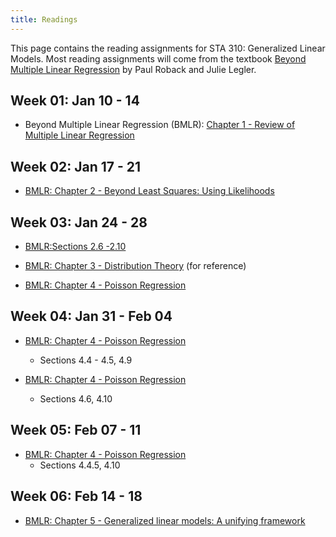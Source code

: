 ```yaml
---
title: Readings
---
```


This page contains the reading assignments for STA 310: Generalized Linear Models. Most reading assignments will come from the textbook [Beyond Multiple Linear Regression](https://bookdown.org/roback/bookdown-BeyondMLR/) by Paul Roback and Julie Legler. 

## Week 01: Jan 10 - 14 

- Beyond Multiple Linear Regression (BMLR): [Chapter 1 - Review of Multiple Linear Regression](https://bookdown.org/roback/bookdown-BeyondMLR/ch-MLRreview.html)

## Week 02: Jan 17 - 21

- [BMLR: Chapter 2 - Beyond Least Squares: Using Likelihoods](https://bookdown.org/roback/bookdown-BeyondMLR/ch-beyondmost.html)


## Week 03: Jan 24 - 28

- [BMLR:Sections 2.6 -2.10 ](https://bookdown.org/roback/bookdown-BeyondMLR/ch-beyondmost.html#case-study-analysis-of-the-nlsy-data)

- [BMLR: Chapter 3 - Distribution Theory](https://bookdown.org/roback/bookdown-BeyondMLR/ch-distthry.html) (for reference)

- [BMLR: Chapter 4 - Poisson Regression](https://bookdown.org/roback/bookdown-BeyondMLR/ch-poissonreg.html)

## Week 04: Jan 31 - Feb 04

- [BMLR: Chapter 4 - Poisson Regression](https://bookdown.org/roback/bookdown-BeyondMLR/ch-poissonreg.html)
  - Sections 4.4 - 4.5, 4.9
  
- [BMLR: Chapter 4 - Poisson Regression](https://bookdown.org/roback/bookdown-BeyondMLR/ch-poissonreg.html)
  - Sections 4.6, 4.10
  
## Week 05: Feb 07 - 11

- [BMLR: Chapter 4 - Poisson Regression](https://bookdown.org/roback/bookdown-BeyondMLR/ch-poissonreg.html)
  - Sections 4.4.5, 4.10

## Week 06: Feb 14 - 18

- [BMLR: Chapter 5 - Generalized linear models: A unifying framework](https://bookdown.org/roback/bookdown-BeyondMLR/ch-glms.html)